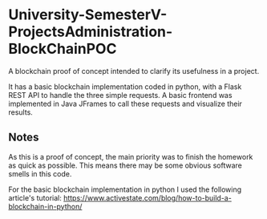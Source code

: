# University-SemesterV-ProjectsAdministration-BlockChainPOC
A blockchain proof of concept intended to clarify its usefulness in a project.

It has a basic blockchain implementation coded in python, with a Flask REST API to handle the three simple requests. A basic frontend was implemented in Java JFrames to call these requests and visualize their results.

## Notes
As this is a proof of concept, the main priority was to finish the homework as quick as possible. This means there may be some obvious software smells in this code. 

For the basic blockchain implementation in python I used the following article's tutorial:
https://www.activestate.com/blog/how-to-build-a-blockchain-in-python/

